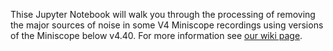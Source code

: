Thise Jupyter Notebook will walk you through the processing of removing the major sources of noise in some V4 Miniscope recordings using versions of the Miniscope below v4.40. For more information see [our wiki page](https://github.com/Aharoni-Lab/Miniscope-v4/wiki/Removing-Horizontal-Noise-from-Recordings).
